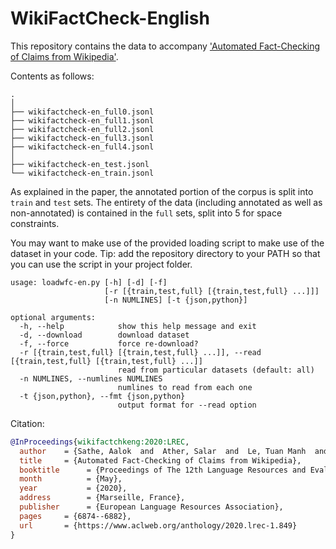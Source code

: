 # WikiFactCheck-English

This repository contains the data to accompany 
['Automated Fact-Checking of Claims from Wikipedia'](http://www.lrec-conf.org/proceedings/lrec2020/pdf/2020.lrec-1.849.pdf).
  
Contents as follows:
```
.
│
├── wikifactcheck-en_full0.jsonl
├── wikifactcheck-en_full1.jsonl
├── wikifactcheck-en_full2.jsonl
├── wikifactcheck-en_full3.jsonl
├── wikifactcheck-en_full4.jsonl
│
├── wikifactcheck-en_test.jsonl
└── wikifactcheck-en_train.jsonl
```

As explained in the paper, the annotated portion of the corpus is split into `train` and `test` sets.
The entirety of the data (including annotated as well as non-annotated) is contained in the `full` sets, split into 5 for space constraints.

You may want to make use of the provided loading script to make use of the
dataset in your code. Tip: add the repository directory to your PATH so that you can use the script in your project folder.
```
usage: loadwfc-en.py [-h] [-d] [-f]
                     [-r [{train,test,full} [{train,test,full} ...]]]
                     [-n NUMLINES] [-t {json,python}]

optional arguments:
  -h, --help            show this help message and exit
  -d, --download        download dataset
  -f, --force           force re-download?
  -r [{train,test,full} [{train,test,full} ...]], --read [{train,test,full} [{train,test,full} ...]]
                        read from particular datasets (default: all)
  -n NUMLINES, --numlines NUMLINES
                        numlines to read from each one
  -t {json,python}, --fmt {json,python}
                        output format for --read option
```

Citation:
```bibtex
@InProceedings{wikifactchkeng:2020:LREC,
  author    = {Sathe, Aalok  and  Ather, Salar  and  Le, Tuan Manh  and  Perry, Nathan  and  Park, Joonsuk},
  title     = {Automated Fact-Checking of Claims from Wikipedia},
  booktitle      = {Proceedings of The 12th Language Resources and Evaluation Conference},
  month          = {May},
  year           = {2020},
  address        = {Marseille, France},
  publisher      = {European Language Resources Association},
  pages     = {6874--6882},
  url       = {https://www.aclweb.org/anthology/2020.lrec-1.849}
}

```
